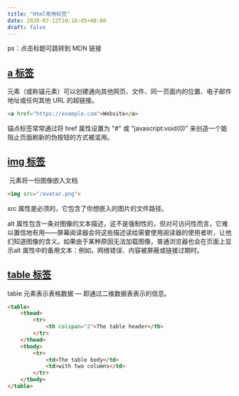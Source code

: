 ```yaml
---
title: "Html常用标签"
date: 2020-07-12T10:16:05+08:00
draft: false
---
```


ps：点击标题可跳转到 MDN 链接

## [a 标签](https://developer.mozilla.org/zh-CN/docs/Web/HTML/Element/a)

<a> 元素（或称锚元素）可以创建通向其他网页、文件、同一页面内的位置、电子邮件地址或任何其他 URL 的超链接。

```html
<a href="https://example.com">Website</a>
```

锚点标签常常通过将 href 属性设置为 "#" 或 "javascript:void(0)" 来创造一个能阻止页面刷新的伪按钮的方式被滥用。 

## [img 标签](https://developer.mozilla.org/zh-CN/docs/Web/HTML/Element/img)

<img> 元素将一份图像嵌入文档

```html
<img src="/avatar.png">
```
src 属性是必须的，它包含了你想嵌入的图片的文件路径。

alt 属性包含一条对图像的文本描述，这不是强制性的，但对可访问性而言，它难以置信地有用——屏幕阅读器会将这些描述读给需要使用阅读器的使用者听，让他们知道图像的含义。如果由于某种原因无法加载图像，普通浏览器也会在页面上显示alt 属性中的备用文本：例如，网络错误、内容被屏蔽或链接过期时。

## [table 标签](https://developer.mozilla.org/zh-CN/docs/Web/HTML/Element/table)

table 元素表示表格数据 — 即通过二维数据表表示的信息。

```html
<table>
    <thead>
        <tr>
            <th colspan="2">The table header</th>
        </tr>
    </thead>
    <tbody>
        <tr>
            <td>The table body</td>
            <td>with two columns</td>
        </tr>
    </tbody>
</table>
```